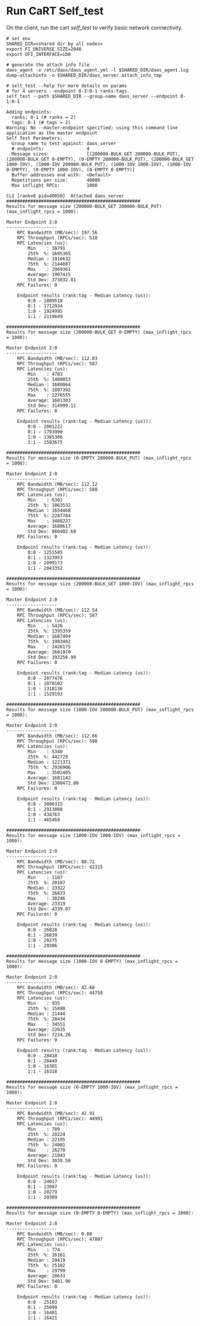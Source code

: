 # Run CaRT Self_test

On the client, run the cart *self_test* to verify basic network
connectivity.

	# set env
	SHARED_DIR=<shared dir by all nodes>
	export FI_UNIVERSE_SIZE=2048
	export OFI_INTERFACE=ib0
	 
	# generate the attach info file
	daos_agent -o /etc/daos/daos_agent.yml -l $SHARED_DIR/daos_agent.log dump-attachinfo -o $SHARED_DIR/daos_server.attach_info_tmp
	 
	# selt_test --help for more details on params
	# for 4 servers --endpoint 0-3:0-1 ranks:tags.
	self_test --path $SHARED_DIR --group-name daos_server --endpoint 0-1:0-1
	 
	Adding endpoints:
	  ranks: 0-1 (# ranks = 2)
	  tags: 0-1 (# tags = 2)
	Warning: No --master-endpoint specified; using this command line application as the master endpoint
	Self Test Parameters:
	  Group name to test against: daos_server
	  # endpoints:                4
	  Message sizes:              [(200000-BULK_GET 200000-BULK_PUT), (200000-BULK_GET 0-EMPTY), (0-EMPTY 200000-BULK_PUT), (200000-BULK_GET 1000-IOV), (1000-IOV 200000-BULK_PUT), (1000-IOV 1000-IOV), (1000-IOV 0-EMPTY), (0-EMPTY 1000-IOV), (0-EMPTY 0-EMPTY)]
	  Buffer addresses end with:  <Default>
	  Repetitions per size:       40000
	  Max inflight RPCs:          1000
	 
	CLI [rank=0 pid=40050]  Attached daos_server
	##################################################
	Results for message size (200000-BULK_GET 200000-BULK_PUT) (max_inflight_rpcs = 1000):
	 
	Master Endpoint 2:0
	-------------------
		RPC Bandwidth (MB/sec): 197.56
		RPC Throughput (RPCs/sec): 518
		RPC Latencies (us):
			Min    : 38791
			25th  %: 1695365
			Median : 1916632
			75th  %: 2144087
			Max    : 2969361
			Average: 1907415
			Std Dev: 373832.81
		RPC Failures: 0
	 
		Endpoint results (rank:tag - Median Latency (us)):
			0:0 - 1889518
			0:1 - 1712934
			1:0 - 1924995
			1:1 - 2110649
	 
	##################################################
	Results for message size (200000-BULK_GET 0-EMPTY) (max_inflight_rpcs = 1000):
	 
	Master Endpoint 2:0
	-------------------
		RPC Bandwidth (MB/sec): 112.03
		RPC Throughput (RPCs/sec): 587
		RPC Latencies (us):
			Min    : 4783
			25th  %: 1480053
			Median : 1688064
			75th  %: 1897392
			Max    : 2276555
			Average: 1681303
			Std Dev: 314999.11
		RPC Failures: 0
	 
		Endpoint results (rank:tag - Median Latency (us)):
			0:0 - 2001222
			0:1 - 1793990
			1:0 - 1385306
			1:1 - 1593675
	 
	##################################################
	Results for message size (0-EMPTY 200000-BULK_PUT) (max_inflight_rpcs = 1000):
	 
	Master Endpoint 2:0
	-------------------
		RPC Bandwidth (MB/sec): 112.12
		RPC Throughput (RPCs/sec): 588
		RPC Latencies (us):
			Min    : 6302
			25th  %: 1063532
			Median : 1654468
			75th  %: 2287784
			Max    : 3488227
			Average: 1680617
			Std Dev: 880402.68
		RPC Failures: 0
	 
		Endpoint results (rank:tag - Median Latency (us)):
			0:0 - 1251585
			0:1 - 1323953
			1:0 - 2099173
			1:1 - 2043352
	 
	##################################################
	Results for message size (200000-BULK_GET 1000-IOV) (max_inflight_rpcs = 1000):
	 
	Master Endpoint 2:0
	-------------------
		RPC Bandwidth (MB/sec): 112.54
		RPC Throughput (RPCs/sec): 587
		RPC Latencies (us):
			Min    : 5426
			25th  %: 1395359
			Median : 1687404
			75th  %: 1983402
			Max    : 2426175
			Average: 1681970
			Std Dev: 393256.99
		RPC Failures: 0
	 
		Endpoint results (rank:tag - Median Latency (us)):
			0:0 - 2077476
			0:1 - 1870102
			1:0 - 1318136
			1:1 - 1529193
	 
	##################################################
	Results for message size (1000-IOV 200000-BULK_PUT) (max_inflight_rpcs = 1000):
	 
	Master Endpoint 2:0
	-------------------
		RPC Bandwidth (MB/sec): 112.66
		RPC Throughput (RPCs/sec): 588
		RPC Latencies (us):
			Min    : 5340
			25th  %: 442729
			Median : 1221371
			75th  %: 2936906
			Max    : 3502405
			Average: 1681142
			Std Dev: 1308472.80
		RPC Failures: 0
	 
		Endpoint results (rank:tag - Median Latency (us)):
			0:0 - 3006315
			0:1 - 2913808
			1:0 - 434763
			1:1 - 465469
	 
	##################################################
	Results for message size (1000-IOV 1000-IOV) (max_inflight_rpcs = 1000):
	 
	Master Endpoint 2:0
	-------------------
		RPC Bandwidth (MB/sec): 80.71
		RPC Throughput (RPCs/sec): 42315
		RPC Latencies (us):
			Min    : 1187
			25th  %: 20187
			Median : 23322
			75th  %: 26833
			Max    : 30246
			Average: 23319
			Std Dev: 4339.87
		RPC Failures: 0
	 
		Endpoint results (rank:tag - Median Latency (us)):
			0:0 - 26828
			0:1 - 26839
			1:0 - 20275
			1:1 - 20306
	 
	##################################################
	Results for message size (1000-IOV 0-EMPTY) (max_inflight_rpcs = 1000):
	 
	Master Endpoint 2:0
	-------------------
		RPC Bandwidth (MB/sec): 42.68
		RPC Throughput (RPCs/sec): 44758
		RPC Latencies (us):
			Min    : 935
			25th  %: 15880
			Median : 21444
			75th  %: 28434
			Max    : 34551
			Average: 22035
			Std Dev: 7234.26
		RPC Failures: 0
	 
		Endpoint results (rank:tag - Median Latency (us)):
			0:0 - 28418
			0:1 - 28449
			1:0 - 16301
			1:1 - 16318
	 
	##################################################
	Results for message size (0-EMPTY 1000-IOV) (max_inflight_rpcs = 1000):
	 
	Master Endpoint 2:0
	-------------------
		RPC Bandwidth (MB/sec): 42.91
		RPC Throughput (RPCs/sec): 44991
		RPC Latencies (us):
			Min    : 789
			25th  %: 20224
			Median : 22195
			75th  %: 24001
			Max    : 26270
			Average: 21943
			Std Dev: 3039.50
		RPC Failures: 0
	 
		Endpoint results (rank:tag - Median Latency (us)):
			0:0 - 24017
			0:1 - 23987
			1:0 - 20279
			1:1 - 20309
	 
	##################################################
	Results for message size (0-EMPTY 0-EMPTY) (max_inflight_rpcs = 1000):
	 
	Master Endpoint 2:0
	-------------------
		RPC Bandwidth (MB/sec): 0.00
		RPC Throughput (RPCs/sec): 47807
		RPC Latencies (us):
			Min    : 774
			25th  %: 16161
			Median : 20419
			75th  %: 25102
			Max    : 29799
			Average: 20633
			Std Dev: 5401.96
		RPC Failures: 0
	 
		Endpoint results (rank:tag - Median Latency (us)):
			0:0 - 25103
			0:1 - 25099
			1:0 - 16401
			1:1 - 16421